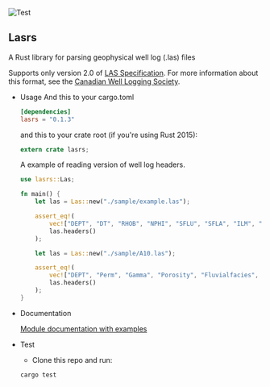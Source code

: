 ![Test](https://github.com/laslibs/lasrs/workflows/Test/badge.svg?branch=master)

## Lasrs

A Rust library for parsing geophysical well log (.las) files

Supports only version 2.0 of [LAS Specification](https://www.cwls.org/wp-content/uploads/2017/02/Las2_Update_Feb2017.pdf). For more information about this format, see the [Canadian Well Logging Society](http://www.cwls.org).

- Usage
  And this to your cargo.toml

  ```toml
  [dependencies]
  lasrs = "0.1.3"

  ```

  and this to your crate root (if you're using Rust 2015):

  ```rust
  extern crate lasrs;
  ```

  A example of reading version of well log headers.

  ```rust
  use lasrs::Las;

  fn main() {
      let las = Las::new("./sample/example.las");

      assert_eq!(
          vec!["DEPT", "DT", "RHOB", "NPHI", "SFLU", "SFLA", "ILM", "ILD"],
          las.headers()
      );

      let las = Las::new("./sample/A10.las");

      assert_eq!(
          vec!["DEPT", "Perm", "Gamma", "Porosity", "Fluvialfacies", "NetGross"],
          las.headers()
      );
  }
  ```

- Documentation

  [Module documentation with examples](https://docs.rs/lasrs)

- Test

  - Clone this repo and run:

  ```sh
  cargo test
  ```
